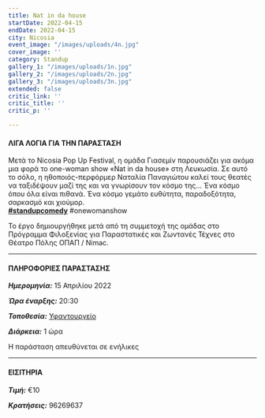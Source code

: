 ```yaml
---
title: Nat in da house
startDate: 2022-04-15
endDate: 2022-04-15
city: Nicosia
event_image: "/images/uploads/4n.jpg"
cover_image: ''
category: Standup
gallery_1: "/images/uploads/1n.jpg"
gallery_2: "/images/uploads/2n.jpg"
gallery_3: "/images/uploads/3n.jpg"
extended: false
critic_link: ''
critic_title: ''
critic_p: ''

---
```

#### ΛΙΓΑ ΛΟΓΙΑ ΓΙΑ ΤΗΝ ΠΑΡΑΣΤΑΣΗ

Μετά το Nicosia Pop Up Festival, η ομάδα Γιασεμίν παρουσιάζει για ακόμα μια φορά το one-woman show «Nat in da house» στη Λευκωσία. Σε αυτό το σόλο, η ηθοποιός-περφόρμερ Ναταλία Παναγιώτου καλεί τους θεατές να ταξιδέψουν μαζί της και να γνωρίσουν τον κόσμο της... Ένα κόσμο όπου όλα είναι πιθανά. Ένα κόσμο γεμάτο ευθύτητα, παραδοξότητα, σαρκασμό και χιούμορ.  
[**#standupcomedy**](https://www.facebook.com/hashtag/standupcomedy?__eep__=6&__cft__\[0\]=AZUCTJzj5zmqvdXkry1OA6iOmZ-k-92V9xYD9QU8nEMql5IzisLLdRj65BahwYi5N4_1wJWHzWSNkW04QKnb1r1fYti6EGn7vV7VRQ-9tUjBDFctxSbjMx5b3AWaR2W39Jg&__tn__=q) #onewomanshow

Το έργο δημιουργήθηκε μετά από τη συμμετοχή της ομάδας στο Πρόγραμμα Φιλοξενίας για Παραστατικές και Ζωντανές Τέχνες στο Θέατρο Πόλης ΟΠΑΠ / Nimac.

***

#### ΠΛΗΡΟΦΟΡΙΕΣ ΠΑΡΑΣΤΑΣΗΣ

**_Ημερομηνία:_** 15 Απριλίου 2022

**_Ώρα έναρξης:_** 20:30

**_Τοποθεσία:_** [Υφαντουργείο](https://www.google.com/maps/place/Yfantourgeio+TheWorkplace/@35.1733967,33.361456,17z/data=!3m1!4b1!4m5!3m4!1s0x14de1744ec32582b:0xe7c33a4b9cebdf73!8m2!3d35.1733847!4d33.3636407 "Υφαντουργείο")

**_Διάρκεια:_** 1 ώρα

Η παράσταση απευθύνεται σε ενήλικες

***

#### ΕΙΣΙΤΗΡΙΑ

**_Τιμή:_** €10

**_Κρατήσεις:_** 96269637
